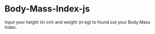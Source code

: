 # Body-Mass-Index-js
Input your height (in cm) and weight (in kg) to found out your Body Mass Index.
